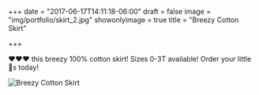 +++
date = "2017-06-17T14:11:18-06:00"
draft = false
image = "img/portfolio/skirt_2.jpg"
showonlyimage = true
title = "Breezy Cotton Skirt"

+++

❤️❤❤ this breezy 100% cotton skirt! Sizes 0-3T available! Order your little 🐝s today! 

![Breezy Cotton Skirt](img/portfolio/skirt_2.jpg)
